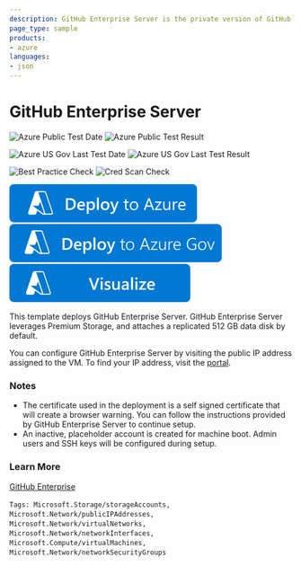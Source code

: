 ```yaml
---
description: GitHub Enterprise Server is the private version of GitHub.com that will run on a VM in your Azure subscription. It makes collaborative coding possible and enjoyable for enterprise software development teams.
page_type: sample
products:
- azure
languages:
- json
---
```

# GitHub Enterprise Server

![Azure Public Test Date](https://azurequickstartsservice.blob.core.windows.net/badges/application-workloads/github-enterprise/github-enterprise/PublicLastTestDate.svg)
![Azure Public Test Result](https://azurequickstartsservice.blob.core.windows.net/badges/application-workloads/github-enterprise/github-enterprise/PublicDeployment.svg)

![Azure US Gov Last Test Date](https://azurequickstartsservice.blob.core.windows.net/badges/application-workloads/github-enterprise/github-enterprise/FairfaxLastTestDate.svg)
![Azure US Gov Last Test Result](https://azurequickstartsservice.blob.core.windows.net/badges/application-workloads/github-enterprise/github-enterprise/FairfaxDeployment.svg)

![Best Practice Check](https://azurequickstartsservice.blob.core.windows.net/badges/application-workloads/github-enterprise/github-enterprise/BestPracticeResult.svg)
![Cred Scan Check](https://azurequickstartsservice.blob.core.windows.net/badges/application-workloads/github-enterprise/github-enterprise/CredScanResult.svg)

[![Deploy To Azure](https://raw.githubusercontent.com/Azure/azure-quickstart-templates/master/1-CONTRIBUTION-GUIDE/images/deploytoazure.svg?sanitize=true)](https://portal.azure.com/#create/Microsoft.Template/uri/https%3A%2F%2Fraw.githubusercontent.com%2FAzure%2Fazure-quickstart-templates%2Fmaster%2Fapplication-workloads%2Fgithub-enterprise%2Fgithub-enterprise%2Fazuredeploy.json)
[![Deploy To Azure US Gov](https://raw.githubusercontent.com/Azure/azure-quickstart-templates/master/1-CONTRIBUTION-GUIDE/images/deploytoazuregov.svg?sanitize=true)](https://portal.azure.us/#create/Microsoft.Template/uri/https%3A%2F%2Fraw.githubusercontent.com%2FAzure%2Fazure-quickstart-templates%2Fmaster%2Fapplication-workloads%2Fgithub-enterprise%2Fgithub-enterprise%2Fazuredeploy.json) 
[![Visualize](https://raw.githubusercontent.com/Azure/azure-quickstart-templates/master/1-CONTRIBUTION-GUIDE/images/visualizebutton.svg?sanitize=true)](http://armviz.io/#/?load=https%3A%2F%2Fraw.githubusercontent.com%2FAzure%2Fazure-quickstart-templates%2Fmaster%2Fapplication-workloads%2Fgithub-enterprise%2Fgithub-enterprise%2Fazuredeploy.json)

This template deploys GitHub Enterprise Server. GitHub Enterprise Server leverages Premium Storage, and attaches a replicated 512 GB data disk by default.

You can configure GitHub Enterprise Server by visiting the public IP address assigned to the VM. To find your IP address, visit the [portal](https://portal.azure.com).

### Notes

- The certificate used in the deployment is a self signed certificate that will create a browser warning. You can follow the instructions provided by GitHub Enterprise Server to continue setup.
- An inactive, placeholder account is created for machine boot. Admin users and SSH keys will be configured during setup.

### Learn More

[GitHub Enterprise](https://enterprise.github.com)


`Tags: Microsoft.Storage/storageAccounts, Microsoft.Network/publicIPAddresses, Microsoft.Network/virtualNetworks, Microsoft.Network/networkInterfaces, Microsoft.Compute/virtualMachines, Microsoft.Network/networkSecurityGroups`